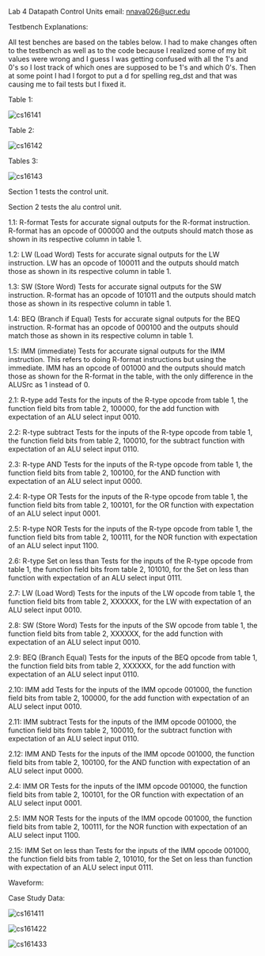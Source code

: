 Lab 4 Datapath Control Units
email: nnava026@ucr.edu

Testbench Explanations:

All test benches are based on the tables below. I had to make changes often to the testbench as well as to the code because I realized some of my bit values were wrong and I guess I was getting confused with all the 1's and 0's so I lost track of which ones are supposed to be 1's and which 0's. Then at some point I had I forgot to put a d for spelling reg_dst and that was causing me to fail tests but I fixed it.

Table 1:

![cs16141](cs16141.PNG)

Table 2:

![cs16142](cs16142.PNG)

Tables 3:

![cs16143](cs16143.PNG)

Section 1 tests the control unit.

Section 2 tests the alu control unit.

1.1: R-format
    Tests for accurate signal outputs for the R-format instruction. R-format has an opcode of 000000 and the outputs should match those as shown in its respective column in table 1.

1.2: LW (Load Word)
    Tests for accurate signal outputs for the LW instruction. LW has an opcode of 100011 and the outputs should match those as shown in its respective column in table 1.

1.3: SW (Store Word)
    Tests for accurate signal outputs for the SW instruction. R-format has an opcode of 101011 and the outputs should match those as shown in its respective column in table 1.

1.4: BEQ (Branch if Equal)
    Tests for accurate signal outputs for the BEQ instruction. R-format has an opcode of 000100 and the outputs should match those as shown in its respective column in table 1.

1.5: IMM (immediate)
    Tests for accurate signal outputs for the IMM instruction. This refers to doing R-format instructions but using the immediate. IMM has an opcode of 001000 and the outputs should match those as shown for the R-format in the table, with the only difference in the ALUSrc as 1 instead of 0.

2.1: R-type add
    Tests for the inputs of the R-type opcode from table 1, the function field bits from table 2, 100000, for the add function with expectation of an ALU select input 0010.

2.2: R-type subtract
    Tests for the inputs of the R-type opcode from table 1, the function field bits from table 2, 100010, for the subtract function with expectation of an ALU select input 0110.

2.3: R-type AND
    Tests for the inputs of the R-type opcode from table 1, the function field bits from table 2, 100100, for the AND function with expectation of an ALU select input 0000.

2.4: R-type OR
    Tests for the inputs of the R-type opcode from table 1, the function field bits from table 2, 100101, for the OR function with expectation of an ALU select input 0001.

2.5: R-type NOR
    Tests for the inputs of the R-type opcode from table 1, the function field bits from table 2, 100111, for the NOR function with expectation of an ALU select input 1100.

2.6: R-type Set on less than
    Tests for the inputs of the R-type opcode from table 1, the function field bits from table 2, 101010, for the Set on less than function with expectation of an ALU select input 0111.

2.7: LW (Load Word)
    Tests for the inputs of the LW opcode from table 1, the function field bits from table 2, XXXXXX, for the LW with expectation of an ALU select input 0010.

2.8: SW (Store Word)
    Tests for the inputs of the SW opcode from table 1, the function field bits from table 2, XXXXXX, for the add function with expectation of an ALU select input 0010.

2.9: BEQ (Branch Equal)
    Tests for the inputs of the BEQ opcode from table 1, the function field bits from table 2, XXXXXX, for the add function with expectation of an ALU select input 0110.

2.10: IMM add
    Tests for the inputs of the IMM opcode 001000, the function field bits from table 2, 100000, for the add function with expectation of an ALU select input 0010.

2.11: IMM subtract
    Tests for the inputs of the IMM opcode 001000, the function field bits from table 2, 100010, for the subtract function with expectation of an ALU select input 0110.

2.12: IMM AND
    Tests for the inputs of the IMM opcode 001000, the function field bits from table 2, 100100, for the AND function with expectation of an ALU select input 0000.

2.4: IMM OR
    Tests for the inputs of the IMM opcode 001000, the function field bits from table 2, 100101, for the OR function with expectation of an ALU select input 0001.

2.5: IMM NOR
    Tests for the inputs of the IMM opcode 001000, the function field bits from table 2, 100111, for the NOR function with expectation of an ALU select input 1100.

2.15: IMM Set on less than
    Tests for the inputs of the IMM opcode 001000, the function field bits from table 2, 101010, for the Set on less than function with expectation of an ALU select input 0111.


Waveform:




Case Study Data:

![cs161411](cs161411.PNG)

![cs161422](cs161422.PNG)

![cs161433](cs161433.PNG)
